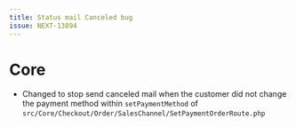 ```yaml
---
title: Status mail Canceled bug
issue: NEXT-13894
---
```

# Core
* Changed to stop send canceled mail when the customer did not change the payment method within `setPaymentMethod` of `src/Core/Checkout/Order/SalesChannel/SetPaymentOrderRoute.php`

